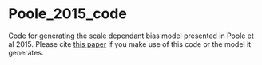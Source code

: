 Poole_2015_code
===============

Code for generating the scale dependant bias model presented in Poole et al 2015.  Please cite [this paper][1] if you make use of this code or the model it generates.

[1]: http://adsabs.harvard.edu/abs/2015MNRAS.449.1454P
